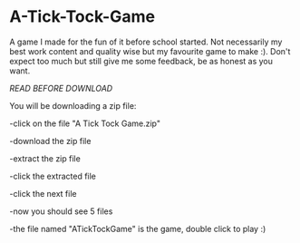 # A-Tick-Tock-Game
A game I made for the fun of it before school started. Not necessarily my best work content and quality wise but my favourite game to make :). Don't expect too much but still give me some feedback, be as honest as you want.

*READ BEFORE DOWNLOAD*

You will be downloading a zip file:

-click on the file "A Tick Tock Game.zip"

-download the zip file

-extract the zip file

-click the extracted file

-click the next file

-now you should see 5 files

-the file named "ATickTockGame" is the game, double click to play :)
